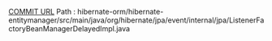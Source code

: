 [COMMIT URL](https://github.com/hibernate/hibernate-orm/commit/3b4c167482a2f9786c2831bf31e427e328f8c59e)
Path : hibernate-orm/hibernate-entitymanager/src/main/java/org/hibernate/jpa/event/internal/jpa/ListenerFactoryBeanManagerDelayedImpl.java